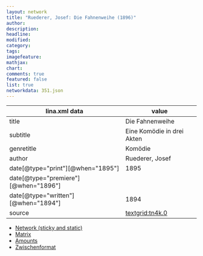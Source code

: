 ```yaml
---
layout: network
title: "Ruederer, Josef: Die Fahnenweihe (1896)"
author:
description:
headline:
modified:
category:
tags:
imagefeature: 
mathjax: 
chart: 
comments: true
featured: false
list: true
networkdata: 351.json
---
```

lina.xml data  | value
------------- | -------------
title|Die Fahnenweihe
subtitle|Eine Komödie in drei Akten
genretitle|Komödie
author|Ruederer, Josef
date[@type="print"][@when="1895"]|1895
date[@type="premiere"][@when="1896"]|
date[@type="written"][@when="1894"]|1894
source|[textgrid:tn4k.0](https://textgridlab.org/1.0/tgcrud-public/rest/textgrid:tn4k.0/data)



* [Network (sticky and static)](/network351)
* [Matrix](/matrix351)
* [Amounts](/amounts351)
* [Zwischenformat](/lina351 )
